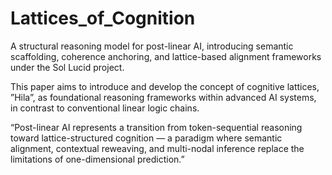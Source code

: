 # Lattices_of_Cognition
A structural reasoning model for post-linear AI, introducing semantic scaffolding, coherence anchoring, and lattice-based alignment frameworks under the Sol Lucid project.

This paper aims to introduce and develop the concept of cognitive lattices, ”Hila”, as
foundational reasoning frameworks within advanced AI systems, in contrast to conventional linear
logic chains.

“Post-linear AI represents a transition from token-sequential reasoning toward lattice-structured
cognition — a paradigm where semantic alignment, contextual reweaving, and multi-nodal
inference replace the limitations of one-dimensional prediction.”
